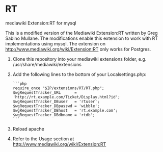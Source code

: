 RT
==

mediawiki Extension:RT for mysql

This is a modified version of the Mediawiki Extension:RT written by Greg Sabino Mullane. The modifications enable this extension to work with RT implementations using mysql. The extension on http://www.mediawiki.org/wiki/Extension:RT only works for Postgres.


1. Clone this repository into your mediawiki extensions folder, e.g. /usr/share/mediawiki/extensions

2. Add the following lines to the bottom of  your Localsettings.php:

       ```php
       require_once "$IP/extensions/RT/RT.php";
       $wgRequestTracker_URL      = 'http://rt.example.com/Ticket/Display.html?id';
       $wgRequestTracker_DBuser   = 'rtuser';
       $wgRequestTracker_DBpasswd = 'wibble';
       $wgRequestTracker_DBhost   = 'rt.example.com';
       $wgRequestTracker_DBdbname = 'rtdb';
       ```

3. Reload apache

4. Refer to the Usage section at http://www.mediawiki.org/wiki/Extension:RT
